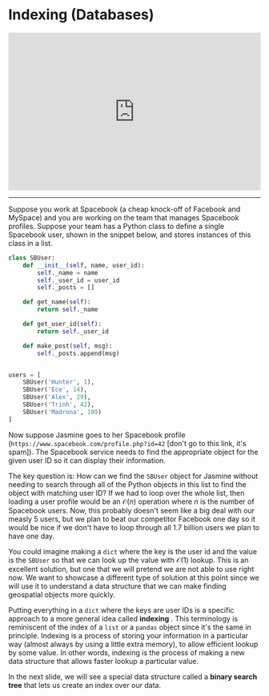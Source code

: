 # Indexing (Databases)


<div style="position: relative; padding-bottom: 62.5%; height: 0;">
    <iframe src="https://www.loom.com/embed/f1a3d4af3f6b4f75b369902cce641b8e?sharedAppSource=personal_library" frameborder="0" webkitallowfullscreen mozallowfullscreen allowfullscreen style="position: absolute; top: 0; left: 0; width: 100%; height: 100%;"></iframe>
</div>

---

Suppose you work at Spacebook (a cheap knock-off of Facebook and MySpace) and you are working on the team that manages Spacebook profiles. Suppose your team has a Python class to define a single Spacebook user, shown in the snippet below, and stores instances of this class in a list.  

```python
class SBUser:
    def __init__(self, name, user_id):
        self._name = name
        self._user_id = user_id
        self._posts = []

    def get_name(self):
        return self._name

    def get_user_id(self):
        return self._user_id

    def make_post(self, msg):
        self._posts.append(msg)


users = [
    SBUser('Hunter', 1),
    SBUser('Ece', 14),
    SBUser('Alex', 29),
    SBUser('Trinh', 42),
    SBUser('Madrona', 109)
]
```

Now suppose Jasmine goes to her Spacebook profile (`https://www.spacebook.com/profile.php?id=42` [don't go to this link, it's spam]). The Spacebook service needs to find the appropriate object for the given user ID so it can display their information.  

The key question is: How can we find the `SBUser` object for Jasmine without needing to search through all of the Python objects in this list to find the object with matching user ID? If we had to loop over the whole list, then loading a user profile would be an $\mathcal{O}(n)$ operation where $n$ is the number of Spacebook users. Now, this probably doesn't seem like a big deal with our measly 5 users, but we plan to beat our competitor Facebook one day so it would be nice if we don't have to loop through all 1.7 billion users we plan to have one day.  

You could imagine making a `dict` where the key is the user id and the value is the `SBUser` so that we can look up the value with $\mathcal{O}(1)$ lookup. This is an excellent solution, but one that we will pretend we are not able to use right now. We want to showcase a different type of solution at this point since we will use it to understand a data structure that we can make finding geospatial objects more quickly.  

Putting everything in a `dict` where the keys are user IDs is a specific approach to a more general idea called **indexing** . This terminology is reminiscent of the index of a `list` or a `pandas` object since it's the same in principle. Indexing is a process of storing your information in a particular way (almost always by using a little extra memory), to allow efficient lookup by some value.  In other words, indexing is the process of making a new data structure that allows faster lookup a particular value.  

In the next slide, we will see a special data structure called a **binary search tree** that lets us create an index over our data.  

 

